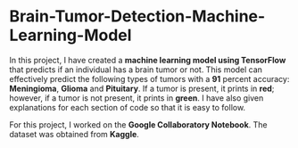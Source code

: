 # Brain-Tumor-Detection-Machine-Learning-Model

In this project, I have created a **machine learning model using TensorFlow** that predicts if an individual has a brain tumor or not.  This model can effectively predict the following types of tumors with a **91** percent accuracy: **Meningioma**, **Glioma** and **Pituitary**. If a tumor is present, it prints in **red**; however, if a tumor is not present, it prints in **green**. I have also given explanations for each section of code so that it is easy to follow. 

For this project, I worked on the **Google Collaboratory Notebook**. The dataset was obtained from **Kaggle**. 

